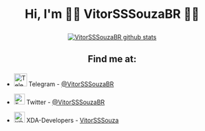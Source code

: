 # <p align="center"> Hi, I'm 🏳️‍🌈 VitorSSSouzaBR 🏳️‍🌈 </p>


[<p align="center">![ VitorSSSouzaBR github stats](https://github-readme-stats.vercel.app/api?username=VitorSSSouzaBR2&show_icons=true&include_all_commits=false&bg_color=90,29ABE2,4F00BC&title_color=fff&text_color=fff&icon_color=00FFFF&border_color=00FFFF&&border_radius=20&count_private=true)</p>](https://github.com/VitorSSSouzaBR2)


## <p align="center"> Find me at:</p>

- <img src="https://www.vectorlogo.zone/logos/telegram/telegram-icon.svg" alt="Telegram" width="30"/> Telegram - [@VitorSSSouzaBR](https://t.me/VitorSSSouzaBR)

- <img src="https://www.vectorlogo.zone/logos/twitter/twitter-icon.svg" alt="Twitter" width="25"/> Twitter - [@VitorSSSouzaBR](https://twitter.com/VitorSSSouzaBR?s=09)

- <img src="https://raw.githubusercontent.com/simple-icons/simple-icons/master/icons/xdadevelopers.svg" alt="XDA-Developers" width="25"/> XDA-Developers - [VitorSSSouza](https://forum.xda-developers.com/m/vitorsssouzabr.12277731/)

